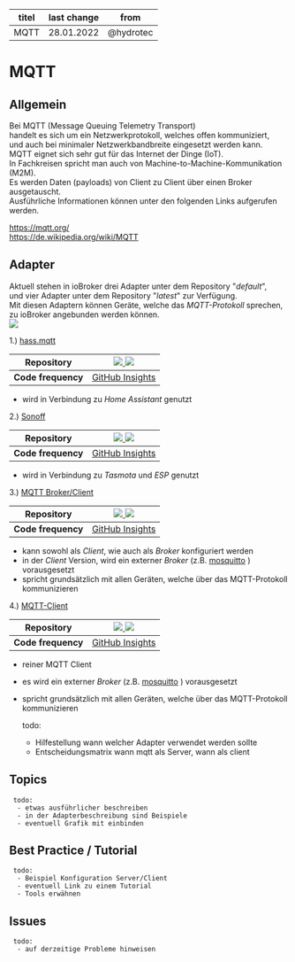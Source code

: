 | titel | last change | from |
| -------- | -------- | -------- |
| MQTT | 28.01.2022 | @hydrotec |

# MQTT

## Allgemein
Bei MQTT (Message Queuing Telemetry Transport)  
handelt es sich um ein Netzwerkprotokoll, welches offen kommuniziert,  
und auch bei minimaler Netzwerkbandbreite eingesetzt werden kann.  
MQTT eignet sich sehr gut für das Internet der Dinge (IoT).  
In Fachkreisen spricht man auch von  Machine-to-Machine-Kommunikation (M2M).  
Es werden Daten (payloads) von Client zu Client über einen Broker ausgetauscht.  
Ausführliche Informationen können unter den folgenden Links aufgerufen werden.  

[<https://mqtt.org/>](https://mqtt.org/)  
[<https://de.wikipedia.org/wiki/MQTT>](https://de.wikipedia.org/wiki/MQTT)  

## Adapter
Aktuell stehen in ioBroker drei Adapter unter dem Repository "*default*",  
und vier Adapter unter dem Repository "*latest*" zur Verfügung.  
Mit diesen Adaptern können Geräte, welche das *MQTT-Protokoll* sprechen,  
zu ioBroker angebunden werden können.  
![](https://raw.githubusercontent.com/hydrotec468/test-md.docs/main/images/Doku_mqtt_01.png)  

1.) [hass.mqtt](https://github.com/smarthomefans/ioBroker.hass-mqtt#readme "https://github.com/smarthomefans/ioBroker.hass-mqtt#readme")  

| **Repository** | [![](http://iobroker.live/badges/hass-mqtt-stable.svg) ![](http://img.shields.io/npm/v/iobroker.hass-mqtt.svg)](https://www.npmjs.com/package/iobroker.hass-mqtt "https://www.npmjs.com/package/iobroker.hass-mqtt")|
| -------- | -------- |
| **Code frequency** | [GitHub Insights](https://github.com/smarthomefans/ioBroker.hass-mqtt/graphs/code-frequency "https://github.com/smarthomefans/ioBroker.hass-mqtt/graphs/code-frequency") |

 -  wird in Verbindung zu *Home Assistant* genutzt  

2.) [Sonoff](https://github.com/ioBroker/ioBroker.sonoff#readme "https://github.com/ioBroker/ioBroker.sonoff#readme")

| **Repository** | [![](http://iobroker.live/badges/sonoff-stable.svg) ![](http://img.shields.io/npm/v/iobroker.sonoff.svg)](https://www.npmjs.com/package/iobroker.sonoff "https://www.npmjs.com/package/iobroker.sonoff")|
| -------- | -------- |
| **Code frequency** | [GitHub Insights](https://github.com/ioBroker/ioBroker.sonoff/graphs/code-frequency "https://github.com/ioBroker/ioBroker.sonoff/graphs/code-frequency") |

 -  wird in Verbindung zu *Tasmota* und *ESP* genutzt  

3.) [MQTT Broker/Client](https://github.com/ioBroker/ioBroker.mqtt#readme "https://github.com/ioBroker/ioBroker.mqtt#readme")

| **Repository** | [![](http://iobroker.live/badges/mqtt-stable.svg) ![](http://img.shields.io/npm/v/iobroker.mqtt.svg)](https://www.npmjs.com/package/iobroker.mqtt "https://www.npmjs.com/package/iobroker.mqtt")|
| -------- | -------- |
| **Code frequency** | [GitHub Insights](https://github.com/ioBroker/ioBroker.mqtt/graphs/code-frequency "https://github.com/ioBroker/ioBroker.mqtt/graphs/code-frequency") |

 - kann sowohl als *Client*, wie auch als *Broker* konfiguriert werden  
 - in der *Client* Version, wird ein externer *Broker* (z.B. [mosquitto](https://mosquitto.org "https://mosquitto.org") ) vorausgesetzt  
 - spricht grundsätzlich mit allen Geräten, welche über das MQTT-Protokoll kommunizieren  
 
4.) [MQTT-Client](https://github.com/Pmant/ioBroker.mqtt-client#readme "https://github.com/Pmant/ioBroker.mqtt-client#readme")

| **Repository** | [![](http://iobroker.live/badges/mqtt-client-stable.svg) ![](http://img.shields.io/npm/v/iobroker.mqtt-client.svg)](https://www.npmjs.com/package/iobroker.mqtt-client "https://www.npmjs.com/package/iobroker.mqtt-client")|
| -------- | -------- |
| **Code frequency** | [GitHub Insights](https://github.com/Pmant/ioBroker.mqtt-client/graphs/code-frequency "https://github.com/Pmant/ioBroker.mqtt-client/graphs/code-frequency") |

 - reiner MQTT Client  
 - es wird ein externer *Broker* (z.B. [mosquitto](https://mosquitto.org "https://mosquitto.org") ) vorausgesetzt  
 - spricht grundsätzlich mit allen Geräten, welche über das MQTT-Protokoll kommunizieren  

     todo:  
      - Hilfestellung wann welcher Adapter verwendet werden sollte  
      - Entscheidungsmatrix wann mqtt als Server, wann als client  

## Topics
     todo:  
      - etwas ausführlicher beschreiben  
      - in der Adapterbeschreibung sind Beispiele  
      - eventuell Grafik mit einbinden  

## Best Practice / Tutorial
     todo:  
      - Beispiel Konfiguration Server/Client  
      - eventuell Link zu einem Tutorial  
      - Tools erwähnen 

## Issues
     todo:  
      - auf derzeitige Probleme hinweisen  
